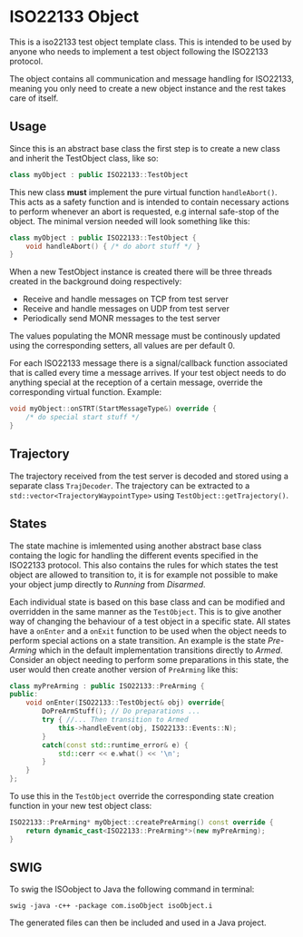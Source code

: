 # ISO22133 Object
This is a iso22133 test object template class. This is intended to be used by 
anyone who needs to implement a test object following the ISO22133 protocol.

The object contains all communication and message handling for ISO22133, meaning 
you only need to create a new object instance and the rest takes care of itself.

## Usage
Since this is an abstract base class the first step is to create a new class and 
inherit the TestObject class, like so:

```c++
class myObject : public ISO22133::TestObject
```

This new class **must** implement the pure virtual function `handleAbort()`.
This acts as a safety function and is intended to contain necessary actions to
perform whenever an abort is requested, e.g internal safe-stop of the object.
The minimal version needed will look something like this:

```c++
class myObject : public ISO22133::TestObject {
    void handleAbort() { /* do abort stuff */ }
}
```

When a new TestObject instance is created there will be three threads created in
the background doing respectively: 
* Receive and handle messages on TCP from test server
* Receive and handle messages on UDP from test server
* Periodically send MONR messages to the test server

The values populating the MONR message must be continously updated using the corresponding 
setters, all values are per default 0.

For each ISO22133 message there is a signal/callback function associated that is
called every time a message arrives. If your test object needs to do anything 
special at the reception of a certain message, override the corresponding virtual
function. Example: 

```c++
void myObject::onSTRT(StartMessageType&) override {
    /* do special start stuff */
}
```

## Trajectory
The trajectory received from the test server is decoded and stored using a 
separate class `TrajDecoder`. The trajectory can be extracted to a 
`std::vector<TrajectoryWaypointType>` using `TestObject::getTrajectory()`.

## States
The state machine is imlemented using another abstract base class containg the 
logic for handling the different events specified in the ISO22133 protocol. 
This also contains the rules for which states the test object are allowed to 
transition to, it is for example not possible to make your object jump directly
to *Running* from *Disarmed*.

Each individual state is based on this base class and can be modified and
overridden in the same manner as the `TestObject`. This is to give another way 
of changing the behaviour of a test object in a specific state. All states have 
a `onEnter` and a `onExit` function to be used when the object needs to perform
special actions on a state transition. An example is the state *Pre-Arming* 
which in the default implementation transitions directly to *Armed*. Consider an 
object needing to perform some preparations in this state, the user would then 
create another version of `PreArming` like this:

```c++
class myPreArming : public ISO22133::PreArming {
public:
    void onEnter(ISO22133::TestObject& obj) override{
        DoPreArmStuff(); // Do preparations ...
        try { //... Then transition to Armed
            this->handleEvent(obj, ISO22133::Events::N); 
        }
        catch(const std::runtime_error& e) {
            std::cerr << e.what() << '\n';
        }
    }
};
```
To use this in the `TestObject` override the corresponding state creation 
function in your new test object class:
```c++
ISO22133::PreArming* myObject::createPreArming() const override {
    return dynamic_cast<ISO22133::PreArming*>(new myPreArming);
}
```



## SWIG

To swig the ISOobject to Java the following command in terminal:

```
swig -java -c++ -package com.isoObject isoObject.i
```

The generated files can then be included and used in a Java project. 

